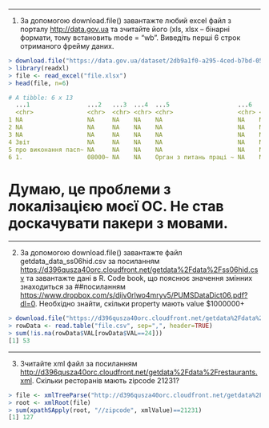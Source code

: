 ----------------------

1. За допомогою download.file() завантажте любий excel файл з порталу http://data.gov.ua та зчитайте його (xls, xlsx – бінарні формати, тому встановить mode = “wb”. Виведіть перші 6 строк отриманого фрейму даних.
```r
> download.file("https://data.gov.ua/dataset/2db9a1f0-a295-4ced-b7bd-0523cf3f25b6/resource/81037a1c-5f3e-434a-8108-3b1be1cf11fd/download/zvit-0813230.xls",destfile="file.xlsx",method="libcurl", mode="wb")
> library(readxl)
> file <- read_excel("file.xlsx")
> head(file, n=6)

# A tibble: 6 x 13
  ...1                ...2   ...3  ...4  ...5                   ...6  ...7  ...8  ...9  `ЗАТВЕРДЖЕНО\nНаказ Міністерства фінансів~ ...11 ...12 ...13
  <chr>               <chr>  <chr> <chr> <chr>                  <chr> <chr> <chr> <chr> <chr>                                      <chr> <chr> <chr>
1 NA                  NA     NA    NA    NA                     NA    NA    NA    NA    NA                                         NA    NA    NA   
2 NA                  NA     NA    NA    NA                     NA    NA    NA    NA    NA                                         NA    NA    NA   
3 NA                  NA     NA    NA    NA                     NA    NA    NA    NA    NA                                         NA    NA    NA   
4 Звіт                NA     NA    NA    NA                     NA    NA    NA    NA    NA                                         NA    NA    NA   
5 про виконання пасп~ NA     NA    NA    NA                     NA    NA    NA    NA    NA                                         NA    NA    NA   
6 1.                  08000~ NA    NA    Орган з питань праці ~ NA    NA    NA    NA    NA                                         NA    NA    NA   
```

# Думаю, це проблеми з локалізацією моєї ОС. Не став доскачувати пакери з мовами.

----------------------

2. За допомогою download.file() завантажте файл getdata_data_ss06hid.csv за посиланням https://d396qusza40orc.cloudfront.net/getdata%2Fdata%2Fss06hid.csv та завантажте дані в R. Code book, що пояснює значення змінних знаходиться за ##посиланням https://www.dropbox.com/s/dijv0rlwo4mryv5/PUMSDataDict06.pdf?dl=0. Необхідно знайти, скільки property мають value $1000000+
```r
> download.file("https://d396qusza40orc.cloudfront.net/getdata%2Fdata%2Fss06hid.csv", destfile="file.csv", method="curl")
> rowData <- read.table("file.csv", sep=",", header=TRUE)
> sum(!is.na(rowData$VAL[rowData$VAL==24]))
[1] 53
```

----------------------

3. Зчитайте xml файл за посиланням http://d396qusza40orc.cloudfront.net/getdata%2Fdata%2Frestaurants.xml. Скільки ресторанів мають zipcode 21231?
```r
> file <- xmlTreeParse("http://d396qusza40orc.cloudfront.net/getdata%2Fdata%2Frestaurants.xml", useInternal=TRUE)
> root <- xmlRoot(file)
> sum(xpathSApply(root, "//zipcode", xmlValue)==21231)
[1] 127
```
